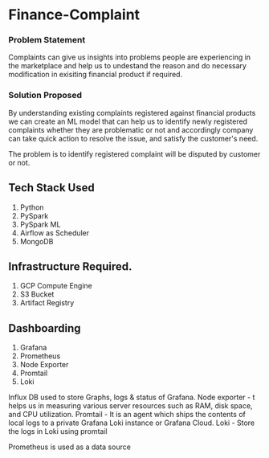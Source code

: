 # Finance-Complaint 


### Problem Statement
Complaints can give us insights into problems people are experiencing in the marketplace and help us to undestand the reason and do necessary modification in exisiting financial product if required.



### Solution Proposed 
By understanding existing complaints registered against financial products we can create an ML model that can help us to identify newly registered complaints whether they are problematic or not and accordingly company can take quick action to resolve the issue, and satisfy the customer's need.

The problem is to identify registered complaint will be disputed by customer or not.
## Tech Stack Used
1. Python 
2. PySpark
3. PySpark ML
4. Airflow as Scheduler
5. MongoDB


## Infrastructure Required.

1. GCP Compute Engine
2. S3 Bucket
3. Artifact Registry

## Dashboarding
1. Grafana
2. Prometheus
3. Node Exporter
4. Promtail
5. Loki

Influx DB used to store Graphs, logs & status of Grafana.
Node exporter - t helps us in measuring various server resources such as RAM, disk space, and CPU utilization.
Promtail - It is an agent which ships the contents of local logs to a private Grafana Loki instance or Grafana Cloud.
Loki - Store the logs in Loki using promtail

Prometheus is used as a data source